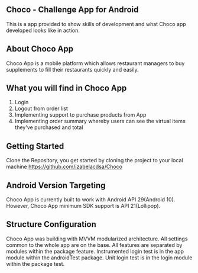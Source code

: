 Choco - Challenge App for Android
----------------------------------
This is a app provided to show skills of development and what Choco app developed looks
like in action.


About Choco App
----------------------------------
Choco App is a mobile platform which allows restaurant managers to buy supplements to fill
their restaurants quickly and easily.


What you will find in Choco App
----------------------------------
1. Login
2. Logout from order list
3. Implementing support to purchase products from App
4. Implementing order summary whereby users can see the virtual items they've purchased and total

Getting Started
----------------------------------
Clone the Repository,
you get started by cloning the project to your local machine
https://github.com/izabelacdsa/Choco

Android Version Targeting
----------------------------------
Choco App is currently built to work with Android API 29(Android 10). However, Choco App
minimum SDK support is API 21(Lollipop).

Structure Configuration
----------------------------------
Choco App was building with MVVM modularized architecture.
All settings common to the whole app are on the base.
All features are separated by modules within the package feature.
Instrumented login test is in the app module within the androidTest package.
Unit login test is in the login module within the package test.

